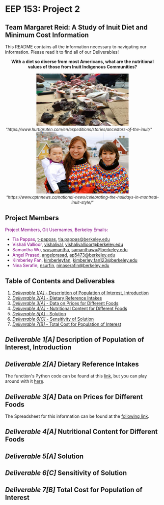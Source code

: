 # EEP 153: Project 2
## Team Margaret Reid: A Study of Inuit Diet and Minimum Cost Information

This README contains all the information necessary to navigating our information. Please read it to find all of our Deliverables!

<p align="center">
  <strong>With a diet so diverse from most Americans, what are the nutritional values of those from Inuit Indigenous Communities?</strong>
</p>

<p align="center">
  <img src="inuit_food.jpeg" alt="Alt text for first image" width="300"/><br>
  <em style="font-size: small;">"https://www.hurtigruten.com/en/expeditions/stories/ancestors-of-the-inuit/"</em>
  &nbsp;&nbsp;&nbsp;&nbsp;&nbsp; <!-- Spacing between images and captions -->
  <img src="inuit_people.jpeg" alt="Alt text for second image" width="300"/><br>
  <em style="font-size: small;">"https://www.aptnnews.ca/national-news/celebrating-the-holidays-in-montreal-inuit-style/"</em>
</p>


## Project Members
<span style="color:purple">Project Members, Git Usernames, Berkeley Emails:</span>
- <span style="color:purple">Tia Pappas</span>, [t-pappas](https://github.com/t-pappas), tia.pappas@berkeley.edu
- <span style="color:purple">Vishali Vallioor</span>, [vishalival](https://github.com/vishalival), vishalivallioor@berkeley.edu
- <span style="color:purple">Samantha Wu</span>, [wusamantha](https://github.com/wusamantha), samanthawu@berkeley.edu
- <span style="color:purple">Angel Prasad</span>, [angelprasad](https://github.com/angelprasad), ap5473@berkeley.edu
- <span style="color:purple">Kimberley Fan</span>, [kimberleyfan](https://github.com/kimberleyfan), kimberley.fan123@berkeley.edu
- <span style="color:purple">Nina Serafin</span>, [nsurfin](https://github.com/nsurfin), ninaserafin@berkeley.edu

## Table of Contents and Deliverables
1. [*Deliverable 1[A]* - Description of Population of Interest, Introduction](#deliverable-1a-description-of-population-of-interest-introduction)
2. [*Deliverable 2[A]* - Dietary Reference Intakes](#dietary-reference-intakes)
3. [*Deliverable 3[A]* - Data on Prices for Different Foods](#data-prices-foods)
4. [*Deliverable 4[A]* - Nutritional Content for Different Foods](#nutrition-content-foods)
5. [*Deliverable 5[A]* - Solution](#solution)
6. [*Deliverable 6[C]* - Sensitivity of Solution](#solution-sensitivity)
7. [*Deliverable 7[B]* - Total Cost for Population of Interest](#total-cost)

## *Deliverable 1[A]* Description of Population of Interest, Introduction <a name="deliverable-1a-description-of-population-of-interest-introduction"></a>

## *Deliverable 2[A]* Dietary Reference Intakes <a name="dietary-reference-intakes"></a>

The function's Python code can be found at this [link](https://github.com/vishalival/eep153-margaret-reid/blob/main/dietary_reference_intakes.py), but you can play around with it [here](https://datahub.berkeley.edu/hub/user-redirect/git-pull?repo=https%3A%2F%2Fgithub.com%2Fvishalival%2Feep153-margaret-reid&urlpath=tree%2Feep153-margaret-reid%2Ftester.ipynb).

## *Deliverable 3[A]* Data on Prices for Different Foods <a name="data-prices-foods"></a>

The Spreadsheet for this information can be found at the [following link](https://docs.google.com/spreadsheets/d/1jIjL0Pp4UtbiCsN952j8x1a-oP-LAuQ-/edit#gid=191050954).

## *Deliverable 4[A]* Nutritional Content for Different Foods <a name="data-prices-foods"></a>
## *Deliverable 5[A]* Solution <a name="solution"></a>
## *Deliverable 6[C]* Sensitivity of Solution <a name="solution-sensitivity"></a>
## *Deliverable 7[B]* Total Cost for Population of Interest <a name="total-cost"></a>

